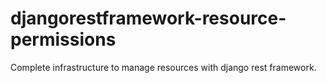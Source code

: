 # djangorestframework-resource-permissions
Complete infrastructure to manage resources with django rest framework.
